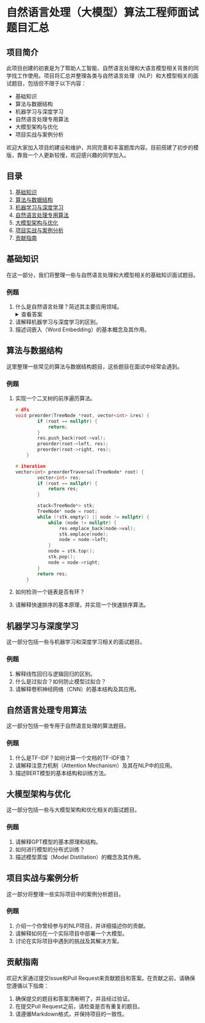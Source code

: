 # 自然语言处理（大模型）算法工程师面试题目汇总

## 项目简介

此项目创建的初衷是为了帮助人工智能、自然语言处理和大语言模型相关背景的同学找工作使用。项目将汇总并整理各类与自然语言处理（NLP）和大模型相关的面试题目，包括但不限于以下内容：

- 基础知识
- 算法与数据结构
- 机器学习与深度学习
- 自然语言处理专用算法
- 大模型架构与优化
- 项目实战与案例分析

欢迎大家加入项目的建设和维护，共同完善和丰富题库内容。目前搭建了初步的模版，靠我一个人更新较慢，欢迎感兴趣的同学加入。

## 目录

1. [基础知识](#基础知识)
2. [算法与数据结构](#算法与数据结构)
3. [机器学习与深度学习](#机器学习与深度学习)
4. [自然语言处理专用算法](#自然语言处理专用算法)
5. [大模型架构与优化](#大模型架构与优化)
6. [项目实战与案例分析](#项目实战与案例分析)
7. [贡献指南](#贡献指南)

## 基础知识

在这一部分，我们将整理一些与自然语言处理和大模型相关的基础知识面试题目。

### 例题

1. 什么是自然语言处理？简述其主要应用领域。
   <details>
   <summary>查看答案</summary>
   自然语言处理（NLP）是计算机科学、人工智能和语言学领域的一个分支，旨在实现人与计算机之间用自然语言进行有效的交流。主要应用领域包括机器翻译、自动摘要、情感分析、语音识别等。
   </details>
2. 请解释机器学习与深度学习的区别。
3. 描述词嵌入（Word Embedding）的基本概念及其作用。

## 算法与数据结构

这里整理一些常见的算法与数据结构题目，这些题目在面试中经常会遇到。

### 例题

1. 实现一个二叉树的前序遍历算法。

   ```cpp
   # dfs
   void preorder(TreeNode *root, vector<int> &res) {
           if (root == nullptr) {
               return;
           }
           res.push_back(root->val);
           preorder(root->left, res);
           preorder(root->right, res);
       }

   # iteration 
   vector<int> preorderTraversal(TreeNode* root) {
           vector<int> res;
           if (root == nullptr) {
               return res;
           }

           stack<TreeNode*> stk;
           TreeNode* node = root;
           while (!stk.empty() || node != nullptr) {
               while (node != nullptr) {
                   res.emplace_back(node->val);
                   stk.emplace(node);
                   node = node->left;
               }
               node = stk.top();
               stk.pop();
               node = node->right;
           }
           return res;
       }


   ```
2. 如何检测一个链表是否有环？
3. 请解释快速排序的基本原理，并实现一个快速排序算法。

## 机器学习与深度学习

这一部分包括一些与机器学习和深度学习相关的面试题目。

### 例题

1. 解释线性回归与逻辑回归的区别。
2. 什么是过拟合？如何防止模型过拟合？
3. 请解释卷积神经网络（CNN）的基本结构及其应用。

## 自然语言处理专用算法

这一部分包括一些专用于自然语言处理的算法题目。

### 例题

1. 什么是TF-IDF？如何计算一个文档的TF-IDF值？
2. 请解释注意力机制（Attention Mechanism）及其在NLP中的应用。
3. 描述BERT模型的基本结构和训练方法。

## 大模型架构与优化

这一部分包括一些与大模型架构和优化相关的面试题目。

### 例题

1. 请解释GPT模型的基本原理和结构。
2. 如何进行模型的分布式训练？
3. 描述模型蒸馏（Model Distillation）的概念及其作用。

## 项目实战与案例分析

这一部分将整理一些实际项目中的案例分析题目。

### 例题

1. 介绍一个你曾经参与的NLP项目，并详细描述你的贡献。
2. 请解释如何在一个实际项目中部署一个大模型。
3. 讨论在实际项目中遇到的挑战及其解决方案。

## 贡献指南

欢迎大家通过提交Issue和Pull Request来贡献题目和答案。在贡献之前，请确保您遵循以下指南：

1. 确保提交的题目和答案清晰明了，并且经过验证。
2. 在提交Pull Request之前，请检查是否有重复的题目。
3. 请遵循Markdown格式，并保持项目的一致性。
